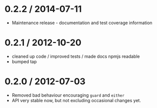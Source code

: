0.2.2 / 2014-07-11
==================
  * Maintenance release - documentation and test coverage information

0.2.1 / 2012-10-20
==================
  * cleaned up code / improved tests / made docs npmjs readable
  * bumped tap

0.2.0 / 2012-07-03
==================
  * Removed bad behaviour encouraging `guard` and `either`
  * API very stable now, but not excluding occasional changes yet.

